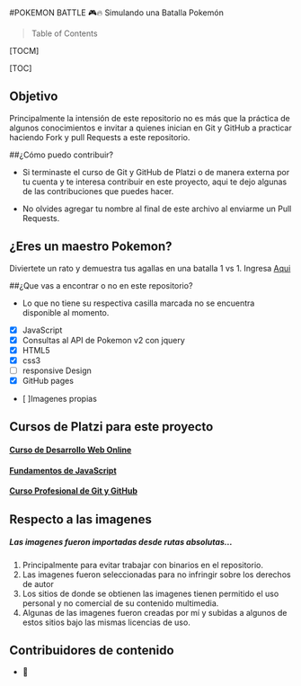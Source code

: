 #POKEMON BATTLE  🎮🔥 
Simulando una Batalla Pokemón

>Table of Contents

[TOCM]

[TOC]

## Objetivo

Principalmente la intensión de este repositorio no es más que la práctica de algunos conocimientos e invitar a quienes inician en Git y GitHub a practicar haciendo Fork y pull Requests a este repositorio.

##¿Cómo puedo contribuir?
 * Si terminaste el curso de Git y GitHub de Platzi o de manera externa por tu cuenta y te interesa contribuir en este proyecto, aqui te dejo algunas de las contribuciones que puedes hacer.

* No olvides agregar tu nombre al final de este archivo al enviarme un Pull Requests.

## ¿Eres un maestro Pokemon?
Diviertete un rato y demuestra tus agallas en una batalla 1 vs 1. Ingresa <a href="https://gaybre.github.io/PokemonBattle/pokemon.html">Aqui</a>


##¿Que vas a encontrar o no en este repositorio?
* Lo que no tiene su respectiva casilla marcada no se encuentra disponible al momento.
- [x] JavaScript
- [x] Consultas al API de Pokemon v2 con jquery
- [x] HTML5
- [x] css3
- [ ] responsive Design
- [x] GitHub pages
- [ ]Imagenes propias

## Cursos de Platzi para este proyecto

#### <a href="https://platzi.com/clases/html5-css3/"><abbr title="Teacher: Leonidas Esteban">Curso de Desarrollo Web Online</abbr></a>
#### <a href="https://platzi.com/clases/fundamentos-javascript/"><abbr title="Teacher: Sacha Lifszyc">Fundamentos de JavaScript</abbr></a>
#### <a href="https://platzi.com/clases/git-github/"><abbr title="Teacher: Freddy Vega">Curso Profesional de Git y GitHub</abbr></a>

## Respecto a las imagenes
##### Las imagenes fueron importadas desde rutas absolutas...
1. Principalmente para evitar trabajar con binarios en el repositorio.
2. Las imagenes fueron seleccionadas para no infringir sobre los derechos de autor
3. Los sitios de donde se obtienen las imagenes tienen permitido el uso personal y no comercial de su contenido multimedia.
4. Algunas de las imagenes fueron creadas por mí y subidas a algunos de estos sitios bajo las mismas licencias de uso.

## Contribuidores de contenido
* 🤔
